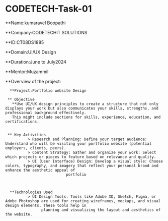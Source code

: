 # CODETECH-Task-01

**Name:kumaravel Boopathi

**Company:CODETECHIT SOLUTIONS

**ID:CT08DS1885

**Domain:UI/UX Design

**Duration:June to July2024

**Mentor:Muzammil

**Overview of the project:

      **Project:Portfolio website Design
	  
     ** Objective
       **Use UI/UX design principles to create a structure that not only displays your work but also communicates your skills, strengths, and professional background effectively. 
       This might include sections for skills, experience, education, and certifications.
	   

     ** Key Activities
              > Research and Planning: Define your target audience: Understand who will be visiting your portfolio website (potential employers, clients, peers).
              > Content Strategy: Gather and organize your work: Select which projects or pieces to feature based on relevance and quality.
              > UI (User Interface) Design: Develop a visual style: Choose colors, typography, and imagery that reflect your personal brand and enhance the aesthetic appeal of 
                               portfolio
							   

     
	  **Technologies Used
              > UI Design Tools: Tools like Adobe XD, Sketch, Figma, or Adobe Photoshop are used for creating wireframes, mockups, and visual design elements. These tools help in 
                    planning and visualizing the layout and aesthetics of the website.


      



